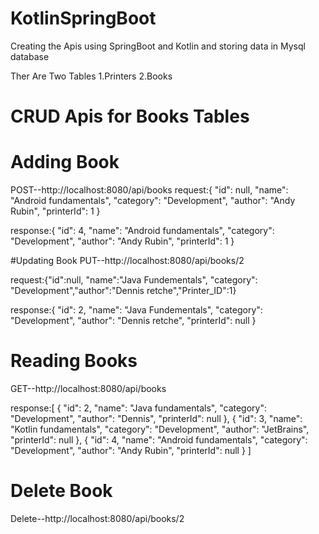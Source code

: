 # KotlinSpringBoot
Creating the Apis using SpringBoot and Kotlin and storing data in Mysql database


Ther Are Two Tables
1.Printers
2.Books

# CRUD Apis for Books Tables
# Adding Book
POST--http://localhost:8080/api/books
request:{
    "id": null,
    "name": "Android fundamentals",
    "category": "Development",
    "author": "Andy Rubin",
    "printerId": 1
}

response:{
    "id": 4,
    "name": "Android fundamentals",
    "category": "Development",
    "author": "Andy Rubin",
    "printerId": 1
}


#Updating Book
PUT--http://localhost:8080/api/books/2

request:{"id":null, "name":"Java Fundementals", "category": "Development","author":"Dennis retche","Printer_ID":1}

response:{
    "id": 2,
    "name": "Java Fundementals",
    "category": "Development",
    "author": "Dennis retche",
    "printerId": null
}

# Reading Books

GET--http://localhost:8080/api/books

response:[
{
        "id": 2,
        "name": "Java fundamentals",
        "category": "Development",
        "author": "Dennis",
        "printerId": null
    },
    {
        "id": 3,
        "name": "Kotlin fundamentals",
        "category": "Development",
        "author": "JetBrains",
        "printerId": null
    },
    {
        "id": 4,
        "name": "Android fundamentals",
        "category": "Development",
        "author": "Andy Rubin",
        "printerId": null
    }
]


# Delete Book
Delete--http://localhost:8080/api/books/2

